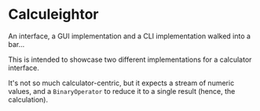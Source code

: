 # Calculeightor

An interface, a GUI implementation and a CLI implementation walked into a bar...

This is intended to showcase two different implementations for a calculator interface. 

It's not so much calculator-centric, but it expects a stream of numeric values,
and a `BinaryOperator` to reduce it to a single result (hence, the calculation). 
